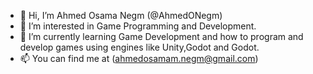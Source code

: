 - 👋 Hi, I’m Ahmed Osama Negm (@AhmedONegm)
- 👀 I’m interested in Game Programming and Development.
- 🌱 I’m currently learning Game Development and how to program and develop games using engines like Unity,Godot and Godot. 
- 📫 You can find me at (ahmedosamam.negm@gmail.com)

